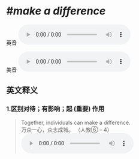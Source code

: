 # ***\#make a difference*** 
英音
<audio src="./media/make a difference1.aac" controls="controls"></audio>

美音
<audio src="./media/make a difference2.aac" controls="controls"></audio>



  

英文释义
---
### 1.**区别对待；有影响；起 (重要) 作用**  

 > Together, individuals can make a difference.  
 > 万众一心，众志成城。  （人教⑥ – 4）  
<audio src="./media/individual-2.aac" controls="controls"></audio>


